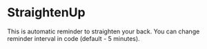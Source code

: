 ﻿# StraightenUp

This is automatic reminder to straighten your back.
You can change reminder interval in code (default - 5 minutes).

